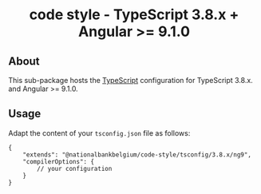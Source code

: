 <h1 align="center">
   code style - TypeScript 3.8.x + Angular >= 9.1.0
</h1>

## About

This sub-package hosts the [TypeScript](https://www.typescriptlang.org/) configuration for TypeScript 3.8.x. and Angular >= 9.1.0.

## Usage

Adapt the content of your `tsconfig.json` file as follows:

```text
{
	"extends": "@nationalbankbelgium/code-style/tsconfig/3.8.x/ng9",
	"compilerOptions": {
		// your configuration
	}
}
```
